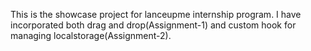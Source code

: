 This is the showcase project for lanceupme internship program.
I have incorporated both drag and drop(Assignment-1) and custom hook for managing localstorage(Assignment-2).
